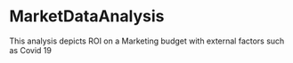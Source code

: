 # MarketDataAnalysis
This analysis depicts ROI on a Marketing budget with external factors such as Covid 19
